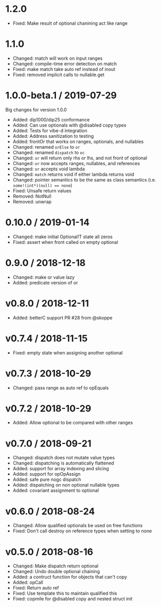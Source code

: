 1.2.0
==================

* Fixed: Make result of optional chanining act like range


1.1.0
==================

* Changed: match will work on input ranges
* Changed: compile-time error detection on match
* Fixed: make match take auto ref instead of inout
* Fixed: removed implicit calls to nullable.get


1.0.0-beta.1 / 2019-07-29
==================

Big changes for version 1.0.0

* Added: dip1000/dip25 conformance
* Added: Can use optionals with @disabled copy types
* Added: Tests for vibe-d integration
* Added: Address sanitization to testing
* Added: frontOr that works on ranges, optionals, and nullables
* Changed: renamed `orElse` to `or`
* Changed: renamed `dispatch` to `oc`
* Changed: `or` will return only rhs or lhs, and not front of optional
* Changed: `or` now accepts ranges, nullables, and references
* Changed: `or` accepts void lambda
* Changed: `match` returns void if either lambda returns void
* Changed: pointer semantics to be the same as class semantics (i.e. `some!(int*)(null) == none`)
* Fixed: Unsafe return values
* Removed: NotNull
* Removed: unwrap


0.10.0 / 2019-01-14
==================

  * Changed: make initial Optional!T state all zeros
  * Fixed: assert when front called on empty optional

0.9.0 / 2018-12-18
==================

  * Changed: make or value lazy
  * Added: predicate version of or

v0.8.0 / 2018-12-11
==================

  * Added: betterC support PR #28 from @skoppe

v0.7.4 / 2018-11-15
===================

  * Fixed: empty state when assigning another optional

v0.7.3 / 2018-10-29
===================

  * Changed: pass range as auto ref to opEquals

v0.7.2 / 2018-10-29
===================

  * Added: Allow optional to be compared with other ranges

v0.7.0 / 2018-09-21
==================

  * Changed: dispatch does not mutate value types
  * Changed: dispatching is automatically flattened
  * Added: support for array indexing and slicing
  * Added: support for opOpAssign
  * Added: safe pure nogc dispatch
  * Added: dispatching on non optional nullable types
  * Added: covariant assignment to optional

v0.6.0 / 2018-08-24
===================

  * Changed: Allow qualified optionals be used on free functions
  * Fixed: Don't call destroy on reference types when setting to none

v0.5.0 / 2018-08-16
===================

  * Changed: Make dispatch return optional
  * Changed: Undo double optional chaining
  * Added: a contruct function for objects that can't copy
  * Added: opCall
  * Fixed: Return auto ref
  * Fixed: Use template this to maintain qualified this
  * Fixed: copmile for @disabled copy and nested struct init


